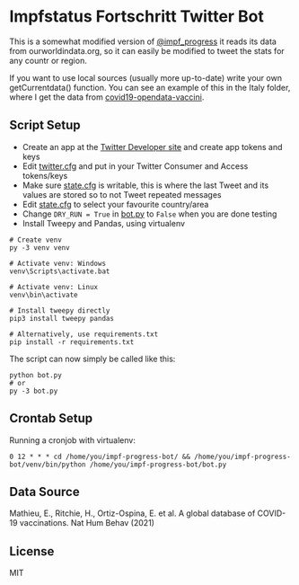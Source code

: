 # Impfstatus Fortschritt Twitter Bot

This is a somewhat modified version of [@impf_progress](https://twitter.com/impf_progress) it reads its data from ourworldindata.org, so it can easily be modified to tweet the stats for any countr or region.

If you want to use local sources (usually more up-to-date) write your own getCurrentdata() function. You can see an example of this in the Italy folder, where I get the data from [covid19-opendata-vaccini](https://github.com/italia/covid19-opendata-vaccini).

## Script Setup

- Create an app at the [Twitter Developer site](https://developer.twitter.com/) and create app tokens and keys
- Edit [twitter.cfg](./twitter.cfg) and put in your Twitter Consumer and Access tokens/keys
- Make sure [state.cfg](./state.cfg) is writable, this is where the last Tweet and its values are stored so to not Tweet repeated messages
- Edit [state.cfg](./state.cfg) to select your favourite country/area
- Change `DRY_RUN = True` in [bot.py](./bot.py) to `False` when you are done testing
- Install Tweepy and Pandas, using virtualenv

```
# Create venv
py -3 venv venv

# Activate venv: Windows
venv\Scripts\activate.bat 

# Activate venv: Linux
venv\bin\activate

# Install tweepy directly
pip3 install tweepy pandas

# Alternatively, use requirements.txt
pip install -r requirements.txt
```

The script can now simply be called like this:

```
python bot.py
# or
py -3 bot.py
```

## Crontab Setup

Running a cronjob with virtualenv:

```
0 12 * * * cd /home/you/impf-progress-bot/ && /home/you/impf-progress-bot/venv/bin/python /home/you/impf-progress-bot/bot.py
```

## Data Source

Mathieu, E., Ritchie, H., Ortiz-Ospina, E. et al. A global database of COVID-19 vaccinations. Nat Hum Behav (2021) 

## License

MIT
